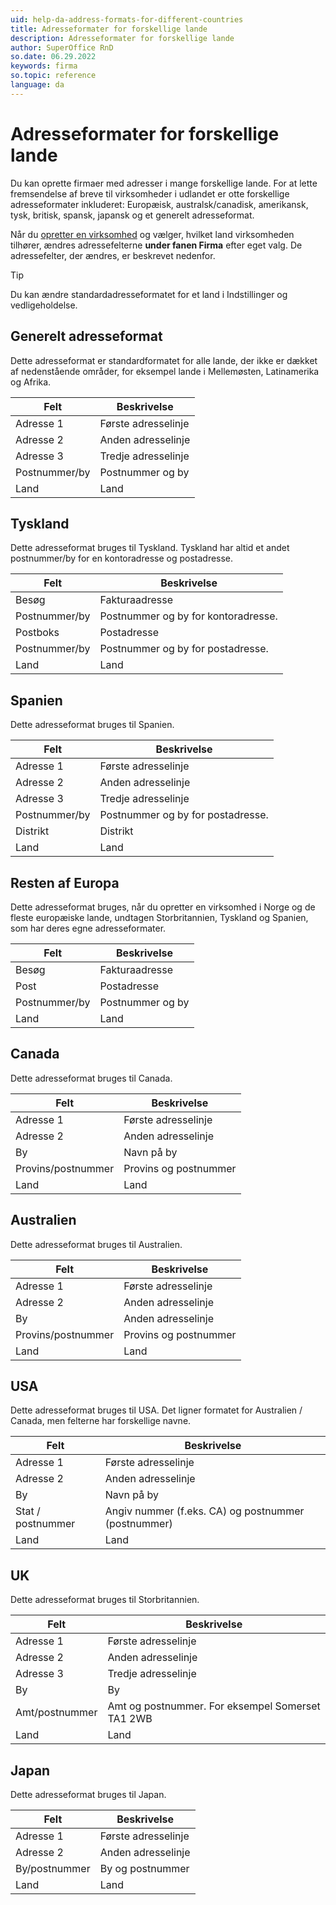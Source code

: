 ```yaml
---
uid: help-da-address-formats-for-different-countries
title: Adresseformater for forskellige lande
description: Adresseformater for forskellige lande
author: SuperOffice RnD
so.date: 06.29.2022
keywords: firma
so.topic: reference
language: da
---
```


# Adresseformater for forskellige lande

Du kan oprette firmaer med adresser i mange forskellige lande. For at lette fremsendelse af breve til virksomheder i udlandet er otte forskellige adresseformater inkluderet: Europæisk, australsk/canadisk, amerikansk, tysk, britisk, spansk, japansk og et generelt adresseformat.

Når du [opretter en virksomhed][1] og vælger, hvilket land virksomheden tilhører, ændres adressefelterne **under fanen Firma** efter eget valg. De adressefelter, der ændres, er beskrevet nedenfor.

> [!TIP]
> Du kan ændre standardadresseformatet for et land i Indstillinger og vedligeholdelse.

## Generelt adresseformat

Dette adresseformat er standardformatet for alle lande, der ikke er dækket af nedenstående områder, for eksempel lande i Mellemøsten, Latinamerika og Afrika.

| Felt | Beskrivelse |
|---|---|
| Adresse 1 | Første adresselinje |
| Adresse 2 | Anden adresselinje |
| Adresse 3 | Tredje adresselinje |
| Postnummer/by | Postnummer og by |
| Land | Land |

## Tyskland

Dette adresseformat bruges til Tyskland. Tyskland har altid et andet postnummer/by for en kontoradresse og postadresse.

| Felt | Beskrivelse |
|---|---|
| Besøg | Fakturaadresse |
| Postnummer/by | Postnummer og by for kontoradresse. |
| Postboks | Postadresse |
| Postnummer/by | Postnummer og by for postadresse. |
| Land | Land |

## Spanien

Dette adresseformat bruges til Spanien.

| Felt | Beskrivelse |
|---|---|
| Adresse 1 | Første adresselinje |
| Adresse 2 | Anden adresselinje |
| Adresse 3 | Tredje adresselinje |
| Postnummer/by | Postnummer og by for postadresse. |
| Distrikt | Distrikt |
| Land | Land |

## Resten af Europa

Dette adresseformat bruges, når du opretter en virksomhed i Norge og de fleste europæiske lande, undtagen Storbritannien, Tyskland og Spanien, som har deres egne adresseformater.

| Felt | Beskrivelse |
|---|---|
| Besøg | Fakturaadresse |
| Post | Postadresse |
| Postnummer/by | Postnummer og by |
| Land | Land |

## Canada

Dette adresseformat bruges til Canada.

| Felt | Beskrivelse |
|---|---|
| Adresse 1 | Første adresselinje |
| Adresse 2 | Anden adresselinje |
| By | Navn på by |
| Provins/postnummer | Provins og postnummer |
| Land | Land |

## Australien

Dette adresseformat bruges til Australien.

| Felt | Beskrivelse |
|---|---|
| Adresse 1 | Første adresselinje |
| Adresse 2 | Anden adresselinje |
| By | Anden adresselinje |
| Provins/postnummer | Provins og postnummer |
| Land | Land |

## USA

Dette adresseformat bruges til USA. Det ligner formatet for Australien / Canada, men felterne har forskellige navne.

| Felt | Beskrivelse |
|---|---|
| Adresse 1 | Første adresselinje |
| Adresse 2 | Anden adresselinje |
| By | Navn på by |
| Stat / postnummer | Angiv nummer (f.eks. CA) og postnummer (postnummer) |
| Land | Land |

## UK

Dette adresseformat bruges til Storbritannien.

| Felt | Beskrivelse |
|---|---|
| Adresse 1 | Første adresselinje |
| Adresse 2 | Anden adresselinje |
| Adresse 3 | Tredje adresselinje |
| By | By |
| Amt/postnummer | Amt og postnummer. For eksempel Somerset TA1 2WB |
| Land | Land |

## Japan

Dette adresseformat bruges til Japan.

| Felt | Beskrivelse |
|---|---|
| Adresse 1 | Første adresselinje |
| Adresse 2 | Anden adresselinje |
| By/postnummer | By og postnummer |
| Land | Land |

<!-- Referenced links -->
[1]: create.md

<!-- Referenced images -->
